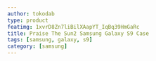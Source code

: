 ```yaml
---
author: tokodab
type: product
featimg: 1xvrD8Zn7liBilXAapYT_IqBq39HmGaRc
title: Praise The Sun2 Samsung Galaxy S9 Case
tags: [samsung, galaxy, s9]
category: [samsung]
---
```

